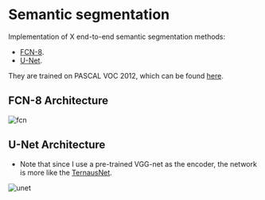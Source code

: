 # Semantic segmentation

Implementation of X end-to-end semantic segmentation methods:

- [FCN-8](https://arxiv.org/abs/1411.4038).
- [U-Net](https://arxiv.org/abs/1505.04597).

They are trained on PASCAL VOC 2012, which can be found [here](https://pjreddie.com/projects/pascal-voc-dataset-mirror/).

## FCN-8 Architecture

![fcn](/data/fcn_8.png)

## U-Net Architecture

- Note that since I use a pre-trained VGG-net as the encoder, the network is more like the [TernausNet](https://arxiv.org/abs/1801.05746).

![unet](/data/ternaus_net.png)